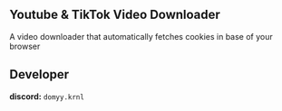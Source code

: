 ## Youtube & TikTok Video Downloader

A video downloader that automatically fetches cookies in base of your browser

## Developer

**discord:** `domyy.krnl`

